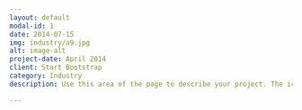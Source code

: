 ```yaml
---
layout: default
modal-id: 1
date: 2014-07-15
img: industry/a9.jpg
alt: image-alt
project-date: April 2014
client: Start Bootstrap
category: Industry
description: Use this area of the page to describe your project. The icon above is part of a free icon set by <a href="https://sellfy.com/p/8Q9P/jV3VZ/">Flat Icons</a>. On their website, you can download their free set with 16 icons, or you can purchase the entire set with 146 icons for only $12!

---
```

